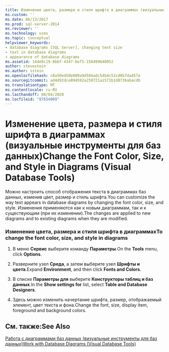 ```yaml
---
title: Изменение цвета, размера и стиля шрифта в диаграммах (визуальные инструменты для баз данных) | Документация Майкрософт
ms.custom: ''
ms.date: 06/13/2017
ms.prod: sql-server-2014
ms.reviewer: ''
ms.technology: ssms
ms.topic: conceptual
helpviewer_keywords:
- database diagrams [SQL Server], changing text size
- text in database diagrams
- appearance of database diagrams
ms.assetid: 14de9c19-8bbf-4347-bef5-156499640052
author: stevestein
ms.author: sstein
ms.openlocfilehash: c8a50e450e009a9d584adc54b4c52cd8b7da457e
ms.sourcegitcommit: ad4d92dce894592a259721a1571b1d8736abacdb
ms.translationtype: MT
ms.contentlocale: ru-RU
ms.lasthandoff: 08/04/2020
ms.locfileid: "87654009"
---
```

# <a name="change-the-font-color-size-and-style-in-diagrams-visual-database-tools"></a><span data-ttu-id="c8de8-102">Изменение цвета, размера и стиля шрифта в диаграммах (визуальные инструменты для баз данных)</span><span class="sxs-lookup"><span data-stu-id="c8de8-102">Change the Font Color, Size, and Style in Diagrams (Visual Database Tools)</span></span>
  <span data-ttu-id="c8de8-103">Можно настроить способ отображения текста в диаграммах баз данных, изменив цвет, размер и стиль шрифта.</span><span class="sxs-lookup"><span data-stu-id="c8de8-103">You can customize the way text appears in database diagrams by changing the font color, size, and style.</span></span> <span data-ttu-id="c8de8-104">Изменения применяются как к новым диаграммам, так и к существующим (при их изменении).</span><span class="sxs-lookup"><span data-stu-id="c8de8-104">The changes are applied to new diagrams and to existing diagrams when they are modified.</span></span>  
  
### <a name="to-change-the-font-color-size-and-style-in-diagrams"></a><span data-ttu-id="c8de8-105">Изменение цвета, размера и стиля шрифта в диаграммах</span><span class="sxs-lookup"><span data-stu-id="c8de8-105">To change the font color, size, and style in diagrams</span></span>  
  
1.  <span data-ttu-id="c8de8-106">В меню **Сервис** выберите команду **Параметры**.</span><span class="sxs-lookup"><span data-stu-id="c8de8-106">On the **Tools** menu, click **Options**.</span></span>  
  
2.  <span data-ttu-id="c8de8-107">Разверните узел **Среда**, а затем выберите узел **Шрифты и цвета**.</span><span class="sxs-lookup"><span data-stu-id="c8de8-107">Expand **Environment**, and then click **Fonts and Colors**.</span></span>  
  
3.  <span data-ttu-id="c8de8-108">В списке **Параметры для** выберите **Конструкторы таблиц и баз данных**.</span><span class="sxs-lookup"><span data-stu-id="c8de8-108">In the **Show settings for** list, select **Table and Database Designers**.</span></span>  
  
4.  <span data-ttu-id="c8de8-109">Здесь можно изменить начертание шрифта, размер, отображаемый элемент, цвет текста и фона.</span><span class="sxs-lookup"><span data-stu-id="c8de8-109">Change the font, size, display item, foreground and background colors.</span></span>  
  
## <a name="see-also"></a><span data-ttu-id="c8de8-110">См. также:</span><span class="sxs-lookup"><span data-stu-id="c8de8-110">See Also</span></span>  
 [<span data-ttu-id="c8de8-111">Работа с диаграммами баз данных (визуальные инструменты для баз данных)</span><span class="sxs-lookup"><span data-stu-id="c8de8-111">Work with Database Diagrams &#40;Visual Database Tools&#41;</span></span>](visual-database-tools.md)  
  
  

